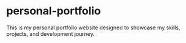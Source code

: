 # personal-portfolio
This is my personal portfolio website designed to showcase my skills, projects, and development journey.
